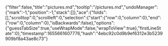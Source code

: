 {"filter":false,"title":"pictures.md","tooltip":"/pictures.md","undoManager":{"mark":-1,"position":-1,"stack":[]},"ace":{"folds":[],"scrolltop":0,"scrollleft":0,"selection":{"start":{"row":0,"column":0},"end":{"row":0,"column":0},"isBackwards":false},"options":{"guessTabSize":true,"useWrapMode":false,"wrapToView":true},"firstLineState":0},"timestamp":1655661607776,"hash":"4ebc92c0d9b9ef6312e3b5239909bf8a43ae8c73"}
